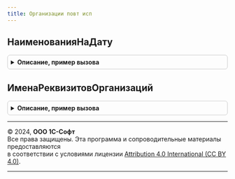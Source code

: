 ```yaml
---
title: Организации повт исп
---
```



## НаименованияНаДату
<details style="margin: 1em 0; padding: 0.5em; border: 1px solid #ccc; border-radius: 6px;">

<summary style="font-weight: bold; cursor: pointer;">Описание, пример вызова</summary>

```bsl

// См. Справочники.Организации.НаименованияНаДату
Функция НаименованияНаДату(Организация, ДатаСведений) Экспорт
```

Пример вызова
```bsl
Результат = ОрганизацииПовтИсп.НаименованияНаДату(Организация, ДатаСведений) 
```
</details>

## ИменаРеквизитовОрганизаций
<details style="margin: 1em 0; padding: 0.5em; border: 1px solid #ccc; border-radius: 6px;">

<summary style="font-weight: bold; cursor: pointer;">Описание, пример вызова</summary>

```bsl

// Возвращает имена реквизитов, тип которых совпадает с типом СправочникСcылка.Организации.
//
// Параметры:
//		ПолноеИмяОбъектаМетаданных - Строка - Полное имя проверяемого объекта метаданных.
//
// Возвращаемое значение:
//  Массив из Строка - Имена реквизитов.
//
Функция ИменаРеквизитовОрганизаций(ПолноеИмяОбъектаМетаданных) Экспорт
```

Пример вызова
```bsl
Результат = ОрганизацииПовтИсп.ИменаРеквизитовОрганизаций(ПолноеИмяОбъектаМетаданных) 
```
</details>

---

© 2024, **ООО 1С-Софт**  
Все права защищены. Эта программа и сопроводительные материалы предоставляются  
в соответствии с условиями лицензии [Attribution 4.0 International (CC BY 4.0)](https://creativecommons.org/licenses/by/4.0/legalcode).

---
